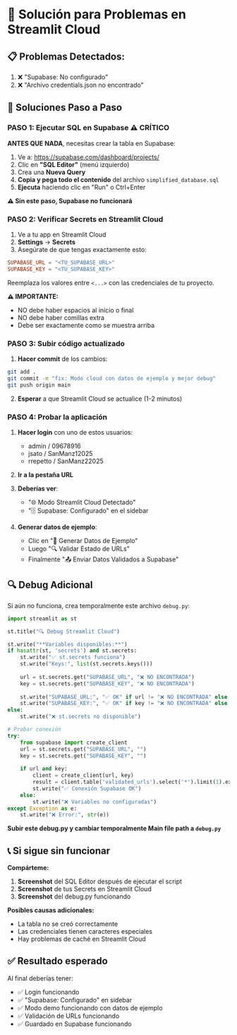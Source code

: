 # 🚨 Solución para Problemas en Streamlit Cloud

## 📋 Problemas Detectados:
1. ❌ "Supabase: No configurado" 
2. ❌ "Archivo credentials.json no encontrado"

## 🔧 Soluciones Paso a Paso

### PASO 1: Ejecutar SQL en Supabase ⚠️ CRÍTICO

**ANTES QUE NADA**, necesitas crear la tabla en Supabase:

1. Ve a: https://supabase.com/dashboard/projects/<tu-proyecto>
2. Clic en **"SQL Editor"** (menú izquierdo)
3. Crea una **Nueva Query**
4. **Copia y pega todo el contenido** del archivo `simplified_database.sql`
5. **Ejecuta** haciendo clic en "Run" o Ctrl+Enter

**⚠️ Sin este paso, Supabase no funcionará**

### PASO 2: Verificar Secrets en Streamlit Cloud

1. Ve a tu app en Streamlit Cloud
2. **Settings** → **Secrets**
3. Asegúrate de que tengas exactamente esto:

```toml
SUPABASE_URL = "<TU_SUPABASE_URL>"
SUPABASE_KEY = "<TU_SUPABASE_KEY>"
```
Reemplaza los valores entre `<...>` con las credenciales de tu proyecto.

**⚠️ IMPORTANTE:**
- NO debe haber espacios al inicio o final
- NO debe haber comillas extra
- Debe ser exactamente como se muestra arriba

### PASO 3: Subir código actualizado

1. **Hacer commit** de los cambios:
```bash
git add .
git commit -m "fix: Modo cloud con datos de ejemplo y mejor debug"
git push origin main
```

2. **Esperar** a que Streamlit Cloud se actualice (1-2 minutos)

### PASO 4: Probar la aplicación

1. **Hacer login** con uno de estos usuarios:
   - admin / 09678916
   - jsato / SanManz12025  
   - rrepetto / SanManz22025

2. **Ir a la pestaña URL**

3. **Deberías ver**:
   - "🌐 Modo Streamlit Cloud Detectado"
   - "🗄️ Supabase: Configurado" en el sidebar

4. **Generar datos de ejemplo**:
   - Clic en "🎯 Generar Datos de Ejemplo"
   - Luego "🔍 Validar Estado de URLs"
   - Finalmente "📤 Enviar Datos Validados a Supabase"

## 🔍 Debug Adicional

Si aún no funciona, crea temporalmente este archivo `debug.py`:

```python
import streamlit as st

st.title("🔍 Debug Streamlit Cloud")

st.write("**Variables disponibles:**")
if hasattr(st, 'secrets') and st.secrets:
    st.write("✅ st.secrets funciona")
    st.write("Keys:", list(st.secrets.keys()))
    
    url = st.secrets.get("SUPABASE_URL", "❌ NO ENCONTRADA")
    key = st.secrets.get("SUPABASE_KEY", "❌ NO ENCONTRADA") 
    
    st.write("SUPABASE_URL:", "✅ OK" if url != "❌ NO ENCONTRADA" else url)
    st.write("SUPABASE_KEY:", "✅ OK" if key != "❌ NO ENCONTRADA" else key)
else:
    st.write("❌ st.secrets no disponible")

# Probar conexión
try:
    from supabase import create_client
    url = st.secrets.get("SUPABASE_URL", "")
    key = st.secrets.get("SUPABASE_KEY", "")
    
    if url and key:
        client = create_client(url, key)
        result = client.table('validated_urls').select('*').limit(1).execute()
        st.write("✅ Conexión Supabase OK")
    else:
        st.write("❌ Variables no configuradas")
except Exception as e:
    st.write("❌ Error:", str(e))
```

**Subir este debug.py y cambiar temporalmente Main file path a `debug.py`**

## 📞 Si sigue sin funcionar

**Compárteme:**
1. **Screenshot** del SQL Editor después de ejecutar el script
2. **Screenshot** de tus Secrets en Streamlit Cloud
3. **Screenshot** del debug.py funcionando

**Posibles causas adicionales:**
- La tabla no se creó correctamente
- Las credenciales tienen caracteres especiales
- Hay problemas de caché en Streamlit Cloud

## ✅ Resultado esperado

Al final deberías tener:
- ✅ Login funcionando
- ✅ "Supabase: Configurado" en sidebar  
- ✅ Modo demo funcionando con datos de ejemplo
- ✅ Validación de URLs funcionando
- ✅ Guardado en Supabase funcionando 